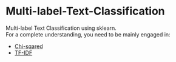 # Multi-label-Text-Classification
Multi-label Text Classification using sklearn.\
For a complete understanding, you need to be mainly engaged in:
- [Chi-sqared](https://en.wikipedia.org/wiki/Chi-squared_test)
- [TF-IDF](https://en.wikipedia.org/wiki/Tf%E2%80%93idf)
